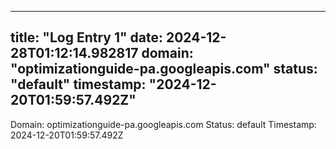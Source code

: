 
---
title: "Log Entry 1"
date: 2024-12-28T01:12:14.982817
domain: "optimizationguide-pa.googleapis.com"
status: "default"
timestamp: "2024-12-20T01:59:57.492Z"
---

Domain: optimizationguide-pa.googleapis.com
Status: default
Timestamp: 2024-12-20T01:59:57.492Z
